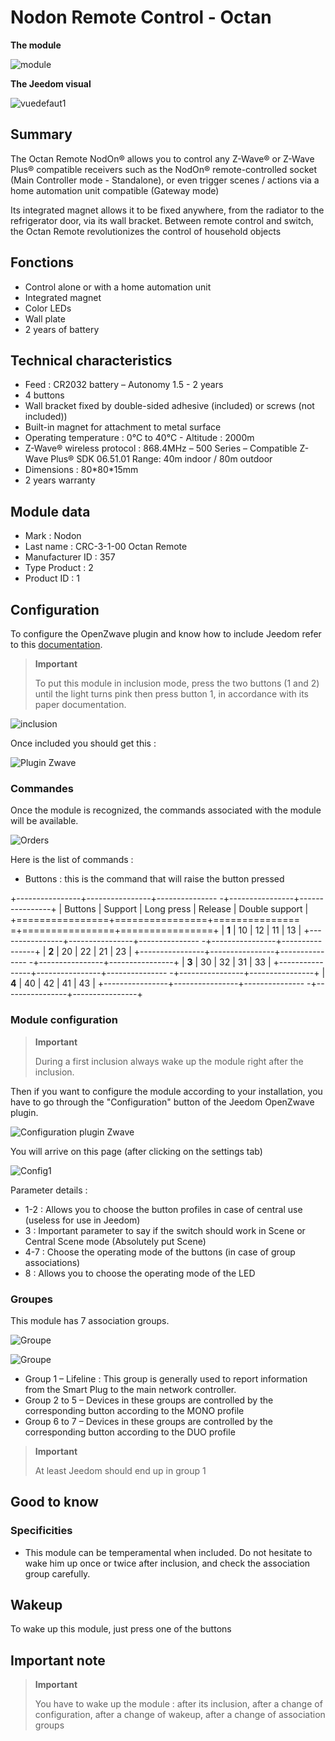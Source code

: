 # Nodon Remote Control - Octan

**The module**

![module](images/nodon.octan/module.jpg)

**The Jeedom visual**

![vuedefaut1](images/nodon.octan/vuedefaut1.jpg)

## Summary

The Octan Remote NodOn® allows you to control any Z-Wave® or Z-Wave Plus® compatible receivers such as the NodOn® remote-controlled socket (Main Controller mode - Standalone), or even trigger scenes / actions via a home automation unit compatible (Gateway mode)

Its integrated magnet allows it to be fixed anywhere, from the radiator to the refrigerator door, via its wall bracket. Between remote control and switch, the Octan Remote revolutionizes the control of household objects

## Fonctions

-   Control alone or with a home automation unit
-   Integrated magnet
-   Color LEDs
-   Wall plate
-   2 years of battery

## Technical characteristics

-   Feed : CR2032 battery – Autonomy 1.5 - 2 years
-   4 buttons
-   Wall bracket fixed by double-sided adhesive (included) or screws (not included))
-   Built-in magnet for attachment to metal surface
-   Operating temperature : 0°C to 40°C - Altitude : 2000m
-   Z-Wave® wireless protocol : 868.4MHz – 500 Series – Compatible Z-Wave Plus® SDK 06.51.01 Range: 40m indoor / 80m outdoor
-   Dimensions : 80\*80\*15mm
-   2 years warranty

## Module data

-   Mark : Nodon
-   Last name : CRC-3-1-00 Octan Remote
-   Manufacturer ID : 357
-   Type Product : 2
-   Product ID : 1

## Configuration

To configure the OpenZwave plugin and know how to include Jeedom refer to this [documentation](https://doc.jeedom.com/en_US/plugins/automation%20protocol/openzwave/).

> **Important**
>
> To put this module in inclusion mode, press the two buttons (1 and 2) until the light turns pink then press button 1, in accordance with its paper documentation.

![inclusion](images/nodon.octan/inclusion.jpg)

Once included you should get this :

![Plugin Zwave](images/nodon.octan/information.jpg)

### Commandes

Once the module is recognized, the commands associated with the module will be available.

![Orders](images/nodon.octan/commandes.jpg)

Here is the list of commands :

-   Buttons : this is the command that will raise the button pressed

+----------------+----------------+--------------- -+----------------+----------------+
| Buttons        | Support          | Long press     | Release    | Double support   |
+================+================+=============== =+================+================+
| **1**          | 10             | 12             | 11             | 13             |
+----------------+----------------+--------------- -+----------------+----------------+
| **2**          | 20             | 22             | 21             | 23             |
+----------------+----------------+--------------- -+----------------+----------------+
| **3**          | 30             | 32             | 31             | 33             |
+----------------+----------------+--------------- -+----------------+----------------+
| **4**          | 40             | 42             | 41             | 43             |
+----------------+----------------+--------------- -+----------------+----------------+

### Module configuration

> **Important**
>
> During a first inclusion always wake up the module right after the inclusion.

Then if you want to configure the module according to your installation, you have to go through the "Configuration" button of the Jeedom OpenZwave plugin.

![Configuration plugin Zwave](images/plugin/bouton_configuration.jpg)

You will arrive on this page (after clicking on the settings tab)

![Config1](images/nodon.octan/config1.jpg)

Parameter details :

-   1-2 : Allows you to choose the button profiles in case of central use (useless for use in Jeedom)
-   3 : Important parameter to say if the switch should work in Scene or Central Scene mode (Absolutely put Scene)
-   4-7 : Choose the operating mode of the buttons (in case of group associations)
-   8 : Allows you to choose the operating mode of the LED

### Groupes

This module has 7 association groups.

![Groupe](images/nodon.octan/groupe.jpg)

![Groupe](images/nodon.octan/groupe2.jpg)

-   Group 1 – Lifeline : This group is generally used to report information from the Smart Plug to the main network controller.
-   Group 2 to 5 – Devices in these groups are controlled by the corresponding button according to the MONO profile
-   Group 6 to 7 – Devices in these groups are controlled by the corresponding button according to the DUO profile

> **Important**
>
> At least Jeedom should end up in group 1

## Good to know

### Specificities

-   This module can be temperamental when included. Do not hesitate to wake him up once or twice after inclusion, and check the association group carefully.

## Wakeup

To wake up this module, just press one of the buttons

## Important note

> **Important**
>
> You have to wake up the module : after its inclusion, after a change of configuration, after a change of wakeup, after a change of association groups
